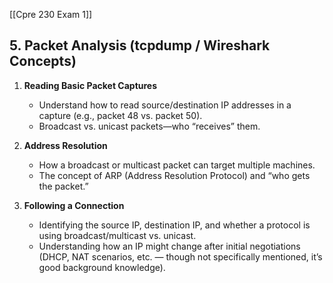 [[Cpre 230 Exam 1]]
## 5. Packet Analysis (tcpdump / Wireshark Concepts)

1. **Reading Basic Packet Captures**
    
    - Understand how to read source/destination IP addresses in a capture (e.g., packet 48 vs. packet 50).
    - Broadcast vs. unicast packets—who “receives” them.
2. **Address Resolution**
    
    - How a broadcast or multicast packet can target multiple machines.
    - The concept of ARP (Address Resolution Protocol) and “who gets the packet.”
3. **Following a Connection**
    
    - Identifying the source IP, destination IP, and whether a protocol is using broadcast/multicast vs. unicast.
    - Understanding how an IP might change after initial negotiations (DHCP, NAT scenarios, etc. — though not specifically mentioned, it’s good background knowledge).
